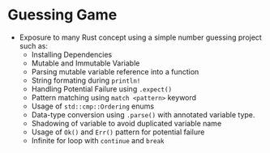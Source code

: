 # Guessing Game

- Exposure to many Rust concept using a simple number guessing project such as:
    - Installing Dependencies
    - Mutable and Immutable Variable
    - Parsing mutable variable reference into a function
    - String formating during `println!`
    - Handling Potential Failure using `.expect()`
    - Pattern matching using `match <pattern>` keyword
    - Usage of `std::cmp::Ordering` enums
    - Data-type conversion using `.parse()` with annotated variable type.
    - Shadowing of variable to avoid duplicated variable name
    - Usage of `Ok()` and `Err()` pattern for potential failure
    - Infinite for loop with `continue` and `break`
